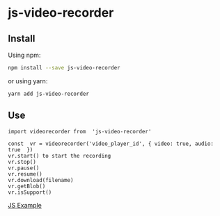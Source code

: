 # js-video-recorder

## Install

Using npm:

```sh
npm install --save js-video-recorder
```

or using yarn:

```sh
yarn add js-video-recorder
```

## Use

```
import videorecorder from  'js-video-recorder'

const  vr = videorecorder('video_player_id', { video: true, audio: true  })
vr.start() to start the recording
vr.stop()
vr.pause()
vr.resume()
vr.download(filename)
vr.getBlob()
vr.isSupport()
```
<a href="https://jsfiddle.net/hitesh399/j2mxbeqy/?utm_source=website&utm_medium=embed&utm_campaign=j2mxbeqy" target="_blank">JS Example</a>
